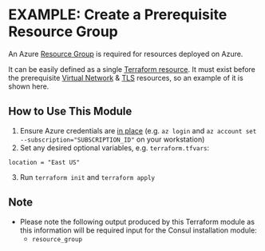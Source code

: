# EXAMPLE: Create a Prerequisite Resource Group

An Azure [Resource Group](https://docs.microsoft.com/en-us/azure/azure-resource-manager/management/manage-resource-groups-portal) is required for resources deployed on Azure.

It can be easily defined as a single [Terraform resource](https://registry.terraform.io/providers/hashicorp/azurerm/latest/docs/resources/resource_group). It must exist before the prerequisite [Virtual Network](../vnet) & [TLS](../tls) resources, so an example of it is shown here.

## How to Use This Module

1. Ensure Azure credentials are [in place](https://registry.terraform.io/providers/hashicorp/azurerm/latest/docs#authenticating-to-azure) (e.g. `az login` and `az account set --subscription="SUBSCRIPTION_ID"` on your workstation)
2. Set any desired optional variables, e.g. `terraform.tfvars`:
```
location = "East US"
```
3. Run `terraform init` and `terraform apply`

## Note

- Please note the following output produced by this Terraform module as this information will be required input for the Consul installation module:
  - `resource_group`

